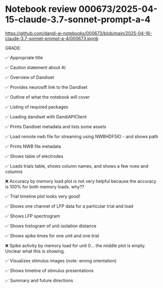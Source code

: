 # Notebook review 000673/2025-04-15-claude-3.7-sonnet-prompt-a-4

https://github.com/dandi-ai-notebooks/000673/blob/main/2025-04-16-claude-3.7-sonnet-prompt-a-4/000673.ipynb

GRADE:

✅ Appropriate title

✅ Caution statement about AI

✅ Overview of Dandiset

✅ Provides neurosift link to the Dandiset

✅ Outline of what the notebook will cover

✅ Listing of required packages

✅ Loading dandiset with DandiAPIClient

✅ Prints Dandiset metadata and lists some assets

✅ Load remote nwb file for streaming using NWBHDF5IO - and shows path

✅ Prints NWB file metadata

✅ Shows table of electrodes

✅ Loads trials table, shows column names, and shows a few rows and columns

❌ Accuracy by memory load plot is not very helpful because the accuracy is 100% for both memory loads. why??

✅ Trial timeline plot looks very good!

✅ Shows one channel of LFP data for a particular trial and load

✅ Shows LFP spectrogram

✅ Shows histogram of unit isolation distance

✅ Shows spike times for one unit and one trial

❌ Spike activity by memory load for unit 0... the middle plot is empty. Unclear what this is showing.

✅ Visualizes stimulus images (note: wrong orientation)

✅ Shows timeline of stimulus presentations

✅ Summary and future directions
